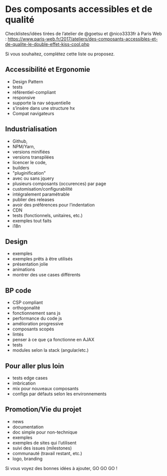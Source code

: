 # Des composants accessibles et de qualité

Checklistes/idées tirées de l’atelier de @goetsu et @nico3333fr à Paris Web : https://www.paris-web.fr/2017/ateliers/des-composants-accessibles-et-de-qualite-le-double-effet-kiss-cool.php

Si vous souhaitez, complétez cette liste ou proposez.

## Accessibilité et Ergonomie 

- Design Pattern
- tests
- référentiel-compliant
- responsive
- supporte la nav séquentielle
- s’insère dans une structure hx
- Compat navigateurs

## Industrialisation 

- Github, 
- NPM/Yarn, 
- versions minifiées
- versions transpilées
- licencer le code, 
- builders
- "pluginification"
- avec ou sans jquery
- plusieurs composants (occurences) par page
- customisation/configurabilité
- intégralement paramétrable
- publier des releases
- avoir des préférences pour l’indentation
- CDN
- tests (fonctionnels, unitaires, etc.) 
- exemples tout faits
- i18n


## Design 

- exemples
- exemples prêts à être utilisés
- présentation jolie
- animations
- montrer des use cases différents


## BP code 
- CSP compliant 
- orthogonalité
- fonctionnement sans js
- performance du code js
- amélioration progressive
- composants scopés
- lintés
- penser à ce que ça fonctionne en AJAX
- tests
- modules selon la stack (angular/etc.)


## Pour aller plus loin 

- tests edge cases 
- imbrication
- mix pour nouveaux composants
- configs par défauts selon les environnements

## Promotion/Vie du projet

- news
- documentation
- doc simple pour non-technique
- exemples
- exemples de sites qui l’utilisent
- suivi des issues (milestones)
- communauté (travail restant, etc.)
- logo, branding

Si vous voyez des bonnes idées à ajouter, GO GO GO !

